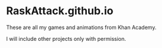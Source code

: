 # RaskAttack.github.io


These are all my games and animations from Khan Academy.

I will include other projects only with permission.
